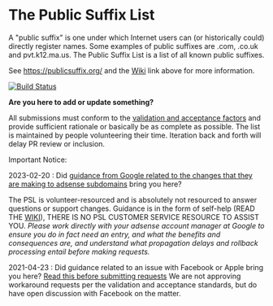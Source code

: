 The Public Suffix List
======================

A "public suffix" is one under which Internet users can (or historically could)
directly register names. Some examples of public suffixes are .com, .co.uk and
pvt.k12.ma.us. The Public Suffix List is a list of all known public suffixes.

See https://publicsuffix.org/ and the [Wiki](https://github.com/publicsuffix/list/wiki) link above for more information.

[![Build Status](https://travis-ci.org/publicsuffix/list.svg?branch=master)](https://travis-ci.org/publicsuffix/list)

**Are you here to add or update something?**

All submissions must conform to the [validation and acceptance factors](https://github.com/publicsuffix/list/wiki/Guidelines#validation-and-non-acceptance-factors) and provide sufficient rationale or basically be as complete as possible.
The list is maintained by people volunteering their time.  Iteration back and forth will delay PR review or inclusion.

Important Notice:

2023-02-20 : Did [guidance from Google related to the changes that they are making to adsense subdomains](https://support.google.com/adsense/answer/12170421) bring you here?  

The PSL is volunteer-resourced and is absolutely not resourced to answer questions or support changes.  Guidance is in the form of self-help (READ THE [WIKI](https://github.com/publicsuffix/list/wiki)), THERE IS NO PSL CUSTOMER SERVICE RESOURCE TO ASSIST YOU.   *Please work directly with your adsense account manager at Google to ensure you do in fact need an entry, and what the benefits and consequences are, and understand what propagation delays and rollback processing entail before making requests.*

2021-04-23 : Did guidance related to an issue with Facebook or Apple bring you here?  [Read this before submitting requests](https://github.com/publicsuffix/list/issues/1245)  We are not approving workaround requests per the validation and acceptance standards, but do have open discussion with Facebook on the matter.  

